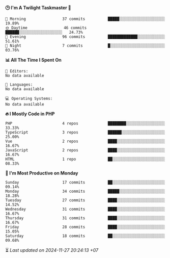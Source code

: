 <!--START_SECTION:readme-stats-->
**🕒 I'm A Twilight Taskmaster 🌆**

```text
🌅 Morning                37 commits          █████░░░░░░░░░░░░░░░░░░░░   19.89%
🌞 Daytime                46 commits          ██████░░░░░░░░░░░░░░░░░░░   24.73%
🌆 Evening                96 commits          █████████████░░░░░░░░░░░░   51.61%
🌙 Night                  7 commits           █░░░░░░░░░░░░░░░░░░░░░░░░   03.76%
```

**📊 All The Time I Spent On**

```text
📝 Editors:
No data available

💬 Languages:
No data available

💻 Operating Systems:
No data available
```

**🔥 I Mostly Code in PHP**

```text
PHP                      4 repos             ████████░░░░░░░░░░░░░░░░░   33.33%
TypeScript               3 repos             ██████░░░░░░░░░░░░░░░░░░░   25.00%
Vue                      2 repos             ████░░░░░░░░░░░░░░░░░░░░░   16.67%
JavaScript               2 repos             ████░░░░░░░░░░░░░░░░░░░░░   16.67%
HTML                     1 repo              ██░░░░░░░░░░░░░░░░░░░░░░░   08.33%
```

**📅 I'm Most Productive on Monday**

```text
Sunday                   17 commits          ██░░░░░░░░░░░░░░░░░░░░░░░   09.14%
Monday                   34 commits          █████░░░░░░░░░░░░░░░░░░░░   18.28%
Tuesday                  27 commits          ████░░░░░░░░░░░░░░░░░░░░░   14.52%
Wednesday                31 commits          ████░░░░░░░░░░░░░░░░░░░░░   16.67%
Thursday                 31 commits          ████░░░░░░░░░░░░░░░░░░░░░   16.67%
Friday                   28 commits          ████░░░░░░░░░░░░░░░░░░░░░   15.05%
Saturday                 18 commits          ██░░░░░░░░░░░░░░░░░░░░░░░   09.68%
```



⏳ *Last updated on 2024-11-27 20:24:13 +07*
<!--END_SECTION:readme-stats-->